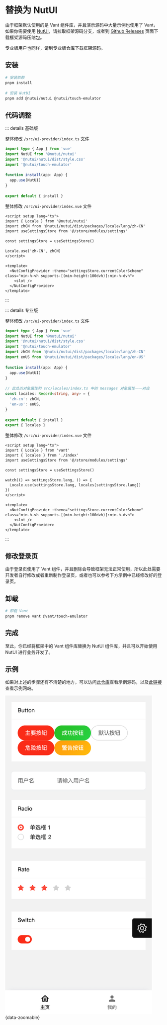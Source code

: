 # 替换为 NutUI

由于框架默认使用的是 Vant 组件库，并且演示源码中大量示例也使用了 Vant，如果你需要使用 [NutUI](https://nutui.jd.com/h5/vue/4x)，请拉取框架源码分支，或者到 [Github Releases](https://github.com/fantastic-mobile/basic/releases) 页面下载框架源码压缩包。

专业版用户也同样，请到专业版仓库下载框架源码。

## 安装

```sh
# 安装依赖
pnpm install

# 安装 NutUI
pnpm add @nutui/nutui @nutui/touch-emulator
```

## 代码调整

::: details 基础版

整体修改 `/src/ui-provider/index.ts` 文件

```ts
import type { App } from 'vue'
import NutUI from '@nutui/nutui'
import '@nutui/nutui/dist/style.css'
import '@nutui/touch-emulator'

function install(app: App) {
  app.use(NutUI)
}

export default { install }
```

整体修改 `/src/ui-provider/index.vue` 文件

```vue
<script setup lang="ts">
import { Locale } from '@nutui/nutui'
import zhCN from '@nutui/nutui/dist/packages/locale/lang/zh-CN'
import useSettingsStore from '@/store/modules/settings'

const settingsStore = useSettingsStore()

Locale.use('zh-CN', zhCN)
</script>

<template>
  <NutConfigProvider :theme="settingsStore.currentColorScheme" class="min-h-vh supports-[(min-height:100dvh)]:min-h-dvh">
    <slot />
  </NutConfigProvider>
</template>
```

:::

::: details 专业版

整体修改 `/src/ui-provider/index.ts` 文件

```ts
import type { App } from 'vue'
import NutUI from '@nutui/nutui'
import '@nutui/nutui/dist/style.css'
import '@nutui/touch-emulator'
import zhCN from '@nutui/nutui/dist/packages/locale/lang/zh-CN'
import enUS from '@nutui/nutui/dist/packages/locale/lang/en-US'

function install(app: App) {
  app.use(NutUI)
}

// 此处的对象属性和 src/locales/index.ts 中的 messages 对象属性一一对应
const locales: Record<string, any> = {
  'zh-cn': zhCN,
  'en-us': enUS,
}

export default { install }
export { locales }
```

整体修改 `/src/ui-provider/index.vue` 文件

```vue
<script setup lang="ts">
import { Locale } from 'vant'
import { locales } from './index'
import useSettingsStore from '@/store/modules/settings'

const settingsStore = useSettingsStore()

watch(() => settingsStore.lang, () => {
  Locale.use(settingsStore.lang, locales[settingsStore.lang])
})
</script>

<template>
  <NutConfigProvider :theme="settingsStore.currentColorScheme" class="min-h-vh supports-[(min-height:100dvh)]:min-h-dvh">
    <slot />
  </NutConfigProvider>
</template>
```

:::

## 修改登录页

由于登录页使用了 Vant 组件，并且删除会导致框架无法正常使用，所以此处需要开发者自行修改或者重新制作登录页，或者也可以参考下方示例中已经修改好的登录页。

## 卸载

```sh
# 卸载 Vant
pnpm remove vant @vant/touch-emulator
```

## 完成

至此，你已经将框架中的 Vant 组件库替换为 NutUI 组件库，并且可以开始使用 NutUI 进行业务开发了。

## 示例

如果对上述的步骤还有不清楚的地方，可以访问[此仓库](https://github.com/fantastic-mobile/nut-example)查看示例源码，以及[此链接](https://fantastic-mobile.github.io/nut-example/)查看示例网站。

![](/ui-nut.png){data-zoomable}
